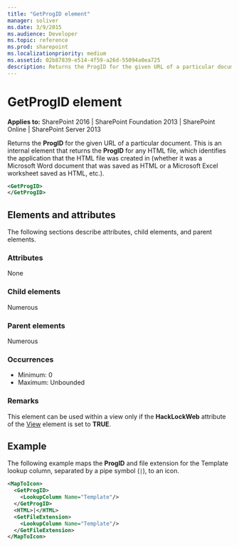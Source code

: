 ```yaml
---
title: "GetProgID element"
manager: soliver
ms.date: 3/9/2015
ms.audience: Developer
ms.topic: reference
ms.prod: sharepoint
ms.localizationpriority: medium
ms.assetid: 02b87839-e514-4f59-a26d-55094a0ea725
description: Returns the ProgID for the given URL of a particular document.
---
```


# GetProgID element

**Applies to:** SharePoint 2016 | SharePoint Foundation 2013 | SharePoint Online | SharePoint Server 2013
  
Returns the **ProgID** for the given URL of a particular document. This is an internal element that returns the **ProgID** for any HTML file, which identifies the application that the HTML file was created in (whether it was a Microsoft Word document that was saved as HTML or a Microsoft Excel worksheet saved as HTML, etc.). 
  
```XML
<GetProgID>
</GetProgID>
```

## Elements and attributes

The following sections describe attributes, child elements, and parent elements.

### Attributes

None
   
### Child elements

Numerous 
   
### Parent elements

Numerous 
   
### Occurrences

- Minimum: 0
- Maximum: Unbounded  
   
### Remarks

This element can be used within a view only if the **HackLockWeb** attribute of the [View](view-element-list.md) element is set to **TRUE**.
  
## Example

The following example maps the **ProgID** and file extension for the Template lookup column, separated by a pipe symbol (`|`), to an icon. 
  
```XML
<MapToIcon>
  <GetProgID>
    <LookupColumn Name="Template"/>
  </GetProgID>
  <HTML>|</HTML>
  <GetFileExtension>
    <LookupColumn Name="Template"/>
  </GetFileExtension>
</MapToIcon>
```


